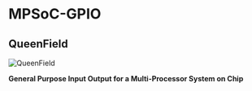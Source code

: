 # MPSoC-GPIO
## QueenField

![QueenField](../main/icon.jpg)

**General Purpose Input Output for a Multi-Processor System on Chip**

